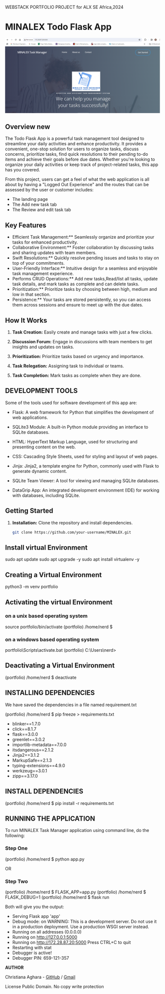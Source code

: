 WEBSTACK PORTFOLIO PROJECT for ALX SE Africa,2024


# MINALEX Todo Flask App

![Task Manager App Logo](https://github.com/Obianuju23/MINALEX/blob/main/web_dynamic/static/assets/img/webbrowser.png?raw=true)

## Overview new

The Todo Flask App is a powerful task management tool designed to streamline your daily activities and enhance productivity. It provides a convenient, one-stop solution for users to organize tasks, discuss concerns, prioritize tasks, find quick resolutions to their pending to-do items and achieve their goals before due dates. Whether you're looking to organize your daily activities or keep track of project-related tasks, this app has you covered.

From this project, users can get a feel of what the web application is all about by having a "Logged Out Experience" and the routes that can be assessed by the user or customer includes:

- The landing page
- The Add new task tab
- The Review and edit task tab

## Key Features

- Efficient Task Management:** Seamlessly organize and prioritize your tasks for enhanced productivity.
- Collaborative Environment:** Foster collaboration by discussing tasks and sharing updates with team members.
- Swift Resolutions:** Quickly resolve pending issues and tasks to stay on top of your commitments.
- User-Friendly Interface:** Intuitive design for a seamless and enjoyable task management experience.
- Performs CRUD Operations:** Add new tasks,Read/list all tasks, update task details, and mark tasks as complete and can delete tasks.
- Prioritization:** Prioritize tasks by choosing between high, medium and low in that section.
- Persistence:** Your tasks are stored persistently, so you can access them across sessions and ensure to meet up with the due dates.


## How It Works

1. **Task Creation:**
   Easily create and manage tasks with just a few clicks.

2. **Discussion Forum:**
   Engage in discussions with team members to get insights and updates on tasks.

3. **Prioritization:**
   Prioritize tasks based on urgency and importance.

4. **Task Relegation:**
   Assigning task to individual or teams. 

5. **Task Completion:**
   Mark tasks as complete when they are done.

## DEVELOPMENT TOOLS

Some of the tools used for software development of this app are:

 
- Flask: A web framework for Python that simplifies the development of web applications.

- SQLite3 Module: A built-in Python module providing an interface to SQLite databases.

- HTML: HyperText Markup Language, used for structuring and presenting content on the web.

- CSS: Cascading Style Sheets, used for styling and layout of web pages.

- Jinja: Jinja2, a template engine for Python, commonly used with Flask to generate dynamic content.

- SQLite Team Viewer: A tool for viewing and managing SQLite databases.

- DataGrip App: An integrated development environment (IDE) for working with databases, including SQLite.


## Getting Started

1. **Installation:**
   Clone the repository and install dependencies.

   ```bash
   git clone https://github.com/your-username/MINALEX.git
   
## Install virtual Environment
sudo apt update
sudo apt upgrade -y
sudo apt install virtualenv -y

## Creating a Virtual Environment
python3 -m venv portfolio

## Activating the virtual Environment

### on a unix based operating system
source portfolio/bin/activate
(portfolio) /home/nerd $

### on a windows based operating system
portfolio\Scripts\activate.bat
(portfolio) C:\Users\nerd>

## Deactivating a Virtual Environment
(portfolio) /home/nerd $ deactivate
   
## INSTALLING DEPENDENCIES
We have saved the dependencies in a file named requirement.txt

(portfolio) /home/nerd $ pip freeze > requirements.txt
- blinker==1.7.0
- click==8.1.7
- flask==3.0.0
- greenlet==3.0.2
- importlib-metadata==7.0.0
- itsdangerous==2.1.2
- Jinja2==3.1.2
- MarkupSafe==2.1.3
- typing-extensions==4.9.0
- werkzeug==3.0.1
- zipp==3.17.0

## INSTALL DEPENDENCIES
(portfolio) /home/nerd $ pip install -r requirements.txt

## RUNNING THE APPLICATION
To run MINALEX Task Manager application using command line, do the following:

### Step One
(portfolio) /home/nerd $ python app.py

OR

### Step Two
(portfolio) /home/nerd $ FLASK_APP=app.py
(portfolio) /home/nerd $ FLASK_DEBUG=1
(portfolio) /home/nerd $ flask run

Both will give you the output:

 * Serving Flask app 'app'
 * Debug mode: on
WARNING: This is a development server. Do not use it in a production deployment. Use a production WSGI server instead.
 * Running on all addresses (0.0.0.0)
 * Running on http://127.0.0.1:5000
 * Running on http://172.28.87.20:5000
Press CTRL+C to quit
 * Restarting with stat
 * Debugger is active!
 * Debugger PIN: 659-121-357

**AUTHOR**

Christiana Aghara - [GitHub](https://github.com/Obianuju23) / [Gmail](mailto:obianujunmoh@gmail.com)

License
Public Domain. No copy write protection

